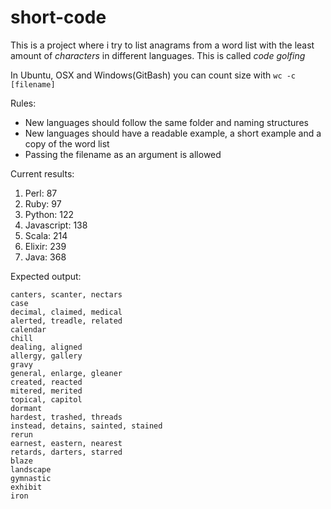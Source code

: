 # short-code
This is a project where i try to list anagrams from a word list with the least
amount of _characters_ in different languages. This is called _code golfing_

In Ubuntu, OSX and Windows(GitBash) you can count size with ```wc -c [filename]```

Rules:
- New languages should follow the same folder and naming structures
- New languages should have a readable example, a short example and a copy of the word list
- Passing the filename as an argument is allowed

Current results:

1. Perl: 87
2. Ruby: 97
3. Python: 122
4. Javascript: 138
5. Scala: 214
6. Elixir: 239
7. Java: 368

Expected output:

```
canters, scanter, nectars
case
decimal, claimed, medical
alerted, treadle, related
calendar
chill
dealing, aligned
allergy, gallery
gravy
general, enlarge, gleaner
created, reacted
mitered, merited
topical, capitol
dormant
hardest, trashed, threads
instead, detains, sainted, stained
rerun
earnest, eastern, nearest
retards, darters, starred
blaze
landscape
gymnastic
exhibit
iron
```
